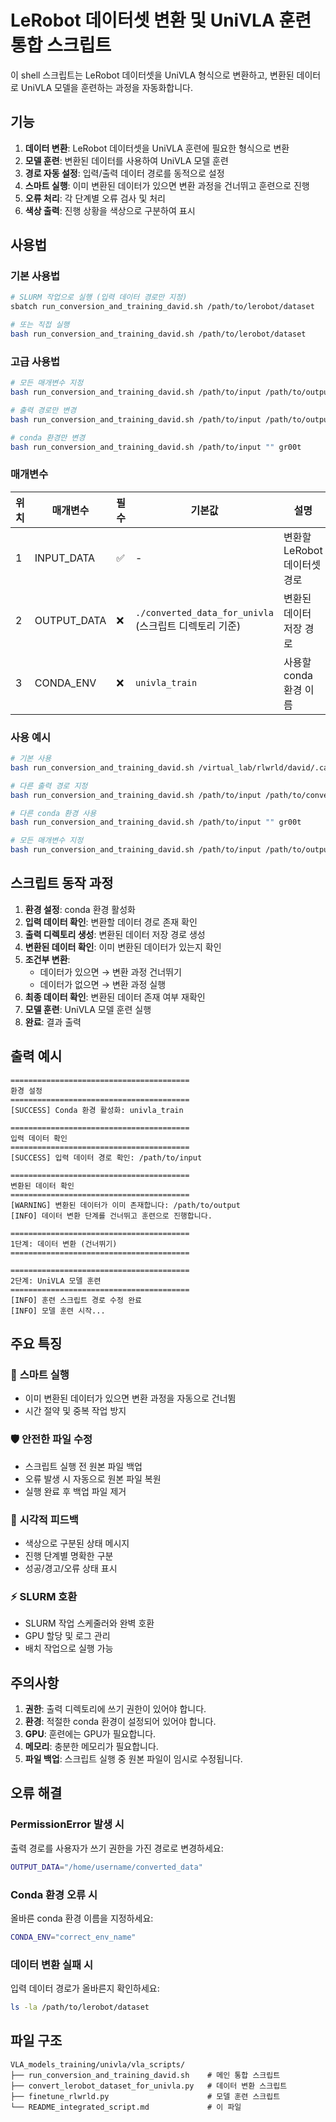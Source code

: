 # LeRobot 데이터셋 변환 및 UniVLA 훈련 통합 스크립트

이 shell 스크립트는 LeRobot 데이터셋을 UniVLA 형식으로 변환하고, 변환된 데이터로 UniVLA 모델을 훈련하는 과정을 자동화합니다.

## 기능

1. **데이터 변환**: LeRobot 데이터셋을 UniVLA 훈련에 필요한 형식으로 변환
2. **모델 훈련**: 변환된 데이터를 사용하여 UniVLA 모델 훈련
3. **경로 자동 설정**: 입력/출력 데이터 경로를 동적으로 설정
4. **스마트 실행**: 이미 변환된 데이터가 있으면 변환 과정을 건너뛰고 훈련으로 진행
5. **오류 처리**: 각 단계별 오류 검사 및 처리
6. **색상 출력**: 진행 상황을 색상으로 구분하여 표시

## 사용법

### 기본 사용법

```bash
# SLURM 작업으로 실행 (입력 데이터 경로만 지정)
sbatch run_conversion_and_training_david.sh /path/to/lerobot/dataset

# 또는 직접 실행
bash run_conversion_and_training_david.sh /path/to/lerobot/dataset
```

### 고급 사용법

```bash
# 모든 매개변수 지정
bash run_conversion_and_training_david.sh /path/to/input /path/to/output univla_train

# 출력 경로만 변경
bash run_conversion_and_training_david.sh /path/to/input /path/to/output

# conda 환경만 변경
bash run_conversion_and_training_david.sh /path/to/input "" gr00t
```

### 매개변수

| 위치 | 매개변수 | 필수 | 기본값 | 설명 |
|------|----------|------|--------|------|
| 1 | INPUT_DATA | ✅ | - | 변환할 LeRobot 데이터셋 경로 |
| 2 | OUTPUT_DATA | ❌ | `./converted_data_for_univla` (스크립트 디렉토리 기준) | 변환된 데이터 저장 경로 |
| 3 | CONDA_ENV | ❌ | `univla_train` | 사용할 conda 환경 이름 |

### 사용 예시

```bash
# 기본 사용
bash run_conversion_and_training_david.sh /virtual_lab/rlwrld/david/.cache/huggingface/lerobot/RLWRLD/allex_gesture_easy_pos_rightarm_truncated

# 다른 출력 경로 지정
bash run_conversion_and_training_david.sh /path/to/input /path/to/converted_data

# 다른 conda 환경 사용
bash run_conversion_and_training_david.sh /path/to/input "" gr00t

# 모든 매개변수 지정
bash run_conversion_and_training_david.sh /path/to/input /path/to/output gr00t
```

## 스크립트 동작 과정

1. **환경 설정**: conda 환경 활성화
2. **입력 데이터 확인**: 변환할 데이터 경로 존재 확인
3. **출력 디렉토리 생성**: 변환된 데이터 저장 경로 생성
4. **변환된 데이터 확인**: 이미 변환된 데이터가 있는지 확인
5. **조건부 변환**: 
   - 데이터가 있으면 → 변환 과정 건너뛰기
   - 데이터가 없으면 → 변환 과정 실행
6. **최종 데이터 확인**: 변환된 데이터 존재 여부 재확인
7. **모델 훈련**: UniVLA 모델 훈련 실행
8. **완료**: 결과 출력

## 출력 예시

```
========================================
환경 설정
========================================
[SUCCESS] Conda 환경 활성화: univla_train

========================================
입력 데이터 확인
========================================
[SUCCESS] 입력 데이터 경로 확인: /path/to/input

========================================
변환된 데이터 확인
========================================
[WARNING] 변환된 데이터가 이미 존재합니다: /path/to/output
[INFO] 데이터 변환 단계를 건너뛰고 훈련으로 진행합니다.

========================================
1단계: 데이터 변환 (건너뛰기)
========================================

========================================
2단계: UniVLA 모델 훈련
========================================
[INFO] 훈련 스크립트 경로 수정 완료
[INFO] 모델 훈련 시작...
```

## 주요 특징

### 🚀 **스마트 실행**
- 이미 변환된 데이터가 있으면 변환 과정을 자동으로 건너뜀
- 시간 절약 및 중복 작업 방지

### 🛡️ **안전한 파일 수정**
- 스크립트 실행 전 원본 파일 백업
- 오류 발생 시 자동으로 원본 파일 복원
- 실행 완료 후 백업 파일 제거

### 🎨 **시각적 피드백**
- 색상으로 구분된 상태 메시지
- 진행 단계별 명확한 구분
- 성공/경고/오류 상태 표시

### ⚡ **SLURM 호환**
- SLURM 작업 스케줄러와 완벽 호환
- GPU 할당 및 로그 관리
- 배치 작업으로 실행 가능

## 주의사항

1. **권한**: 출력 디렉토리에 쓰기 권한이 있어야 합니다.
2. **환경**: 적절한 conda 환경이 설정되어 있어야 합니다.
3. **GPU**: 훈련에는 GPU가 필요합니다.
4. **메모리**: 충분한 메모리가 필요합니다.
5. **파일 백업**: 스크립트 실행 중 원본 파일이 임시로 수정됩니다.

## 오류 해결

### PermissionError 발생 시

출력 경로를 사용자가 쓰기 권한을 가진 경로로 변경하세요:

```bash
OUTPUT_DATA="/home/username/converted_data"
```

### Conda 환경 오류 시

올바른 conda 환경 이름을 지정하세요:

```bash
CONDA_ENV="correct_env_name"
```

### 데이터 변환 실패 시

입력 데이터 경로가 올바른지 확인하세요:

```bash
ls -la /path/to/lerobot/dataset
```

## 파일 구조

```
VLA_models_training/univla/vla_scripts/
├── run_conversion_and_training_david.sh    # 메인 통합 스크립트
├── convert_lerobot_dataset_for_univla.py   # 데이터 변환 스크립트
├── finetune_rlwrld.py                      # 모델 훈련 스크립트
└── README_integrated_script.md             # 이 파일
``` 